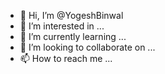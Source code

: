 - 👋 Hi, I’m @YogeshBinwal
- 👀 I’m interested in ...
- 🌱 I’m currently learning ...
- 💞️ I’m looking to collaborate on ...
- 📫 How to reach me ...

<!---
YogeshBinwal/YogeshBinwal is a ✨ special ✨ repository because its `README.md` (this file) appears on your GitHub profile.
You can click the Preview link to take a look at your changes.
--->
